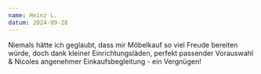 ```yaml
---
name: Heinz L.
datum: 2024-09-28
---
```


Niemals hätte ich geglaubt, dass mir Möbelkauf so viel Freude bereiten würde, doch dank kleiner Einrichtungsläden, perfekt passender Vorauswahl & Nicoles angenehmer Einkaufsbegleitung - ein Vergnügen!
